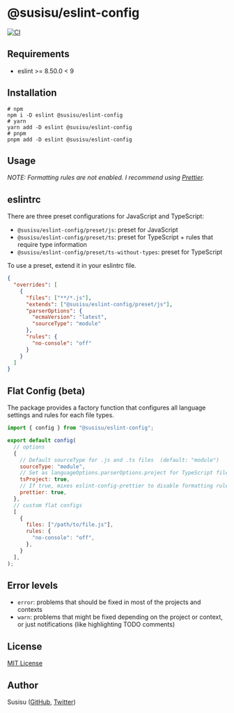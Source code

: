 # @susisu/eslint-config

[![CI](https://github.com/susisu/eslint-config/workflows/CI/badge.svg)](https://github.com/susisu/eslint-config/actions?query=workflow%3ACI)

## Requirements

- eslint >= 8.50.0 < 9

## Installation

``` shell
# npm
npm i -D eslint @susisu/eslint-config
# yarn
yarn add -D eslint @susisu/eslint-config
# pnpm
pnpm add -D eslint @susisu/eslint-config
```

## Usage

*NOTE: Formatting rules are not enabled. I recommend using [Prettier](https://prettier.io).*

## eslintrc

There are three preset configurations for JavaScript and TypeScript:

- `@susisu/eslint-config/preset/js`: preset for JavaScript
- `@susisu/eslint-config/preset/ts`: preset for TypeScript + rules that require type information
- `@susisu/eslint-config/preset/ts-without-types`: preset for TypeScript

To use a preset, extend it in your eslintrc file.

``` json
{
  "overrides": [
    {
      "files": ["**/*.js"],
      "extends": ["@susisu/eslint-config/preset/js"],
      "parserOptions": {
        "ecmaVersion": "latest",
        "sourceType": "module"
      },
      "rules": {
        "no-console": "off"
      }
    }
  ]
}
```

## Flat Config (beta)

The package provides a factory function that configures all language settings and rules for each file types.

``` js
import { config } from "@susisu/eslint-config";

export default config(
  // options
  {
    // Default sourceType for .js and .ts files  (default: "module")
    sourceType: "module",
    // Set as languageOptions.parserOptions.project for TypeScript files (default: true)
    tsProject: true,
    // If true, mixes eslint-config-prettier to disable formatting rules (default: true)
    prettier: true,
  },
  // custom flat configs
  [
    {
      files: ["/path/to/file.js"],
      rules: {
        "no-console": "off",
      },
    }
  ],
);
```

## Error levels

- `error`: problems that should be fixed in most of the projects and contexts
- `warn`: problems that might be fixed depending on the project or context, or just notifications (like highlighting TODO comments)

## License

[MIT License](http://opensource.org/licenses/mit-license.php)

## Author

Susisu ([GitHub](https://github.com/susisu), [Twitter](https://twitter.com/susisu2413))
